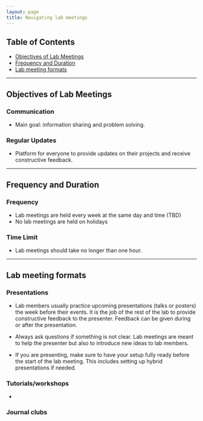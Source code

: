 ```yaml
---
layout: page
title: Navigating lab meetings
---
```


## Table of Contents
- [Objectives of Lab Meetings](#objectives-of-lab-meetings)
- [Frequency and Duration](#frequency-and-duration)
- [Lab meeting formats](#lab-meeting-formats)

---

## Objectives of Lab Meetings

### Communication
- Main goal: information sharing and problem solving.
  
### Regular Updates
- Platform for everyone to provide updates on their projects and receive constructive feedback.

---

## Frequency and Duration

### Frequency
- Lab meetings are held every week at the same day and time (TBD)
- No lab meetings are held on holidays

### Time Limit
- Lab meetings should take no longer than one hour.

---

## Lab meeting formats

### Presentations
- Lab members usually practice upcoming presentations (talks or posters) the week before their events. It is the job of the rest of the lab to provide constructive feedback to the presenter. Feedback can be given during or after the presentation.

- Always ask questions if something is not clear. Lab meetings are meant to help the presenter but also to introduce new ideas to lab members.

- If you are presenting, make sure to have your setup fully ready before the start of the lab meeting. This includes setting up hybrid presentations if needed.


### Tutorials/workshops
-

### Journal clubs